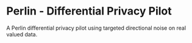 # Perlin - Differential Privacy Pilot
A Perlin differential privacy pilot using targeted directional noise on real valued data.

